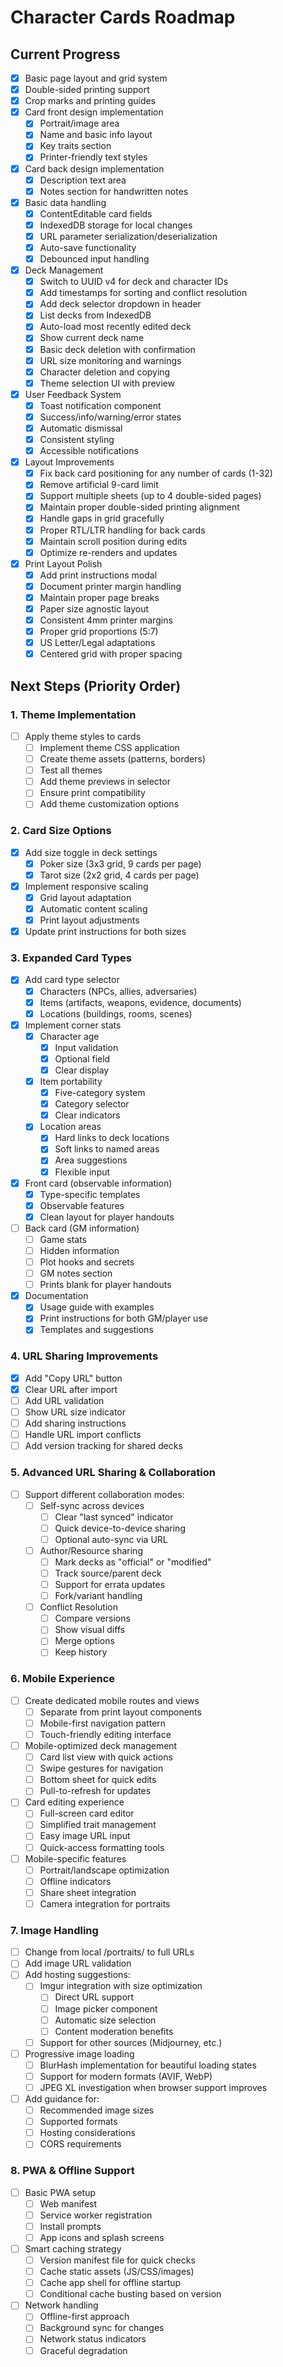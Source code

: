 # Character Cards Roadmap

## Current Progress
- [x] Basic page layout and grid system
- [x] Double-sided printing support
- [x] Crop marks and printing guides
- [x] Card front design implementation
  - [x] Portrait/image area
  - [x] Name and basic info layout
  - [x] Key traits section
  - [x] Printer-friendly text styles
- [x] Card back design implementation
  - [x] Description text area
  - [x] Notes section for handwritten notes
- [x] Basic data handling
  - [x] ContentEditable card fields
  - [x] IndexedDB storage for local changes
  - [x] URL parameter serialization/deserialization
  - [x] Auto-save functionality
  - [x] Debounced input handling
- [x] Deck Management
  - [x] Switch to UUID v4 for deck and character IDs
  - [x] Add timestamps for sorting and conflict resolution
  - [x] Add deck selector dropdown in header
  - [x] List decks from IndexedDB
  - [x] Auto-load most recently edited deck
  - [x] Show current deck name
  - [x] Basic deck deletion with confirmation
  - [x] URL size monitoring and warnings
  - [x] Character deletion and copying
  - [x] Theme selection UI with preview
- [x] User Feedback System
  - [x] Toast notification component
  - [x] Success/info/warning/error states
  - [x] Automatic dismissal
  - [x] Consistent styling
  - [x] Accessible notifications
- [x] Layout Improvements
  - [x] Fix back card positioning for any number of cards (1-32)
  - [x] Remove artificial 9-card limit
  - [x] Support multiple sheets (up to 4 double-sided pages)
  - [x] Maintain proper double-sided printing alignment
  - [x] Handle gaps in grid gracefully
  - [x] Proper RTL/LTR handling for back cards
  - [x] Maintain scroll position during edits
  - [x] Optimize re-renders and updates
- [x] Print Layout Polish
  - [x] Add print instructions modal
  - [x] Document printer margin handling
  - [x] Maintain proper page breaks
  - [x] Paper size agnostic layout
  - [x] Consistent 4mm printer margins
  - [x] Proper grid proportions (5:7)
  - [x] US Letter/Legal adaptations
  - [x] Centered grid with proper spacing

## Next Steps (Priority Order)

### 1. Theme Implementation
- [ ] Apply theme styles to cards
  - [ ] Implement theme CSS application
  - [ ] Create theme assets (patterns, borders)
  - [ ] Test all themes
  - [ ] Add theme previews in selector
  - [ ] Ensure print compatibility
  - [ ] Add theme customization options

### 2. Card Size Options
- [x] Add size toggle in deck settings
  - [x] Poker size (3x3 grid, 9 cards per page)
  - [x] Tarot size (2x2 grid, 4 cards per page)
- [x] Implement responsive scaling
  - [x] Grid layout adaptation
  - [x] Automatic content scaling
  - [x] Print layout adjustments
- [x] Update print instructions for both sizes

### 3. Expanded Card Types
- [x] Add card type selector
  - [x] Characters (NPCs, allies, adversaries)
  - [x] Items (artifacts, weapons, evidence, documents)
  - [x] Locations (buildings, rooms, scenes)
- [x] Implement corner stats
  - [x] Character age
    - [x] Input validation
    - [x] Optional field
    - [x] Clear display
  - [x] Item portability
    - [x] Five-category system
    - [x] Category selector
    - [x] Clear indicators
  - [x] Location areas
    - [x] Hard links to deck locations
    - [x] Soft links to named areas
    - [x] Area suggestions
    - [x] Flexible input
- [x] Front card (observable information)
  - [x] Type-specific templates
  - [x] Observable features
  - [x] Clean layout for player handouts
- [ ] Back card (GM information)
  - [ ] Game stats
  - [ ] Hidden information
  - [ ] Plot hooks and secrets
  - [ ] GM notes section
  - [ ] Prints blank for player handouts
- [x] Documentation
  - [x] Usage guide with examples
  - [x] Print instructions for both GM/player use
  - [x] Templates and suggestions

### 4. URL Sharing Improvements
- [x] Add "Copy URL" button
- [x] Clear URL after import
- [ ] Add URL validation
- [ ] Show URL size indicator
- [ ] Add sharing instructions
- [ ] Handle URL import conflicts
- [ ] Add version tracking for shared decks

### 5. Advanced URL Sharing & Collaboration
- [ ] Support different collaboration modes:
  - [ ] Self-sync across devices
    - [ ] Clear "last synced" indicator
    - [ ] Quick device-to-device sharing
    - [ ] Optional auto-sync via URL
  - [ ] Author/Resource sharing
    - [ ] Mark decks as "official" or "modified"
    - [ ] Track source/parent deck
    - [ ] Support for errata updates
    - [ ] Fork/variant handling
  - [ ] Conflict Resolution
    - [ ] Compare versions
    - [ ] Show visual diffs
    - [ ] Merge options
    - [ ] Keep history

### 6. Mobile Experience
- [ ] Create dedicated mobile routes and views
  - [ ] Separate from print layout components
  - [ ] Mobile-first navigation pattern
  - [ ] Touch-friendly editing interface
- [ ] Mobile-optimized deck management
  - [ ] Card list view with quick actions
  - [ ] Swipe gestures for navigation
  - [ ] Bottom sheet for quick edits
  - [ ] Pull-to-refresh for updates
- [ ] Card editing experience
  - [ ] Full-screen card editor
  - [ ] Simplified trait management
  - [ ] Easy image URL input
  - [ ] Quick-access formatting tools
- [ ] Mobile-specific features
  - [ ] Portrait/landscape optimization
  - [ ] Offline indicators
  - [ ] Share sheet integration
  - [ ] Camera integration for portraits

### 7. Image Handling
- [ ] Change from local /portraits/ to full URLs
- [ ] Add image URL validation
- [ ] Add hosting suggestions:
  - [ ] Imgur integration with size optimization
    - [ ] Direct URL support
    - [ ] Image picker component
    - [ ] Automatic size selection
    - [ ] Content moderation benefits
  - [ ] Support for other sources (Midjourney, etc.)
- [ ] Progressive image loading
  - [ ] BlurHash implementation for beautiful loading states
  - [ ] Support for modern formats (AVIF, WebP)
  - [ ] JPEG XL investigation when browser support improves
- [ ] Add guidance for:
  - [ ] Recommended image sizes
  - [ ] Supported formats
  - [ ] Hosting considerations
  - [ ] CORS requirements

### 8. PWA & Offline Support
- [ ] Basic PWA setup
  - [ ] Web manifest
  - [ ] Service worker registration
  - [ ] Install prompts
  - [ ] App icons and splash screens
- [ ] Smart caching strategy
  - [ ] Version manifest file for quick checks
  - [ ] Cache static assets (JS/CSS/images)
  - [ ] Cache app shell for offline startup
  - [ ] Conditional cache busting based on version
- [ ] Network handling
  - [ ] Offline-first approach
  - [ ] Background sync for changes
  - [ ] Network status indicators
  - [ ] Graceful degradation 